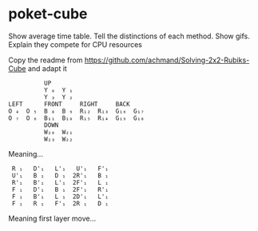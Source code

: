 # poket-cube

Show average time table. Tell the distinctions of each method. Show gifs.
Explain they compete for CPU resources

Copy the readme from https://github.com/achmand/Solving-2x2-Rubiks-Cube and adapt it


```
          UP        
          Y ₀  Y ₁  
          Y ₃  Y ₂  
LEFT      FRONT     RIGHT     BACK      
O ₄  O ₅  B ₈  B ₉  R₁₂  R₁₃  G₁₆  G₁₇  
O ₇  O ₆  B₁₁  B₁₀  R₁₅  R₁₄  G₁₉  G₁₈  
          DOWN      
          W₂₀  W₂₁  
          W₂₃  W₂₂  
```

Meaning...

```
 R ₁   D'₁   L'₁   U'₁   F'₁  
 U'₁   B ₁   D ₁  2R'₁   B ₁  
 R'₁   B'₁   L'₁  2F'₁   L ₁  
 F ₁   D'₁   B ₁  2F'₁   R'₁  
 F ₁   B'₁   L ₁  2D'₁   L'₁  
 F ₁   R ₁   F'₁  2R ₁   D ₁  
 ```

 Meaning first layer move...